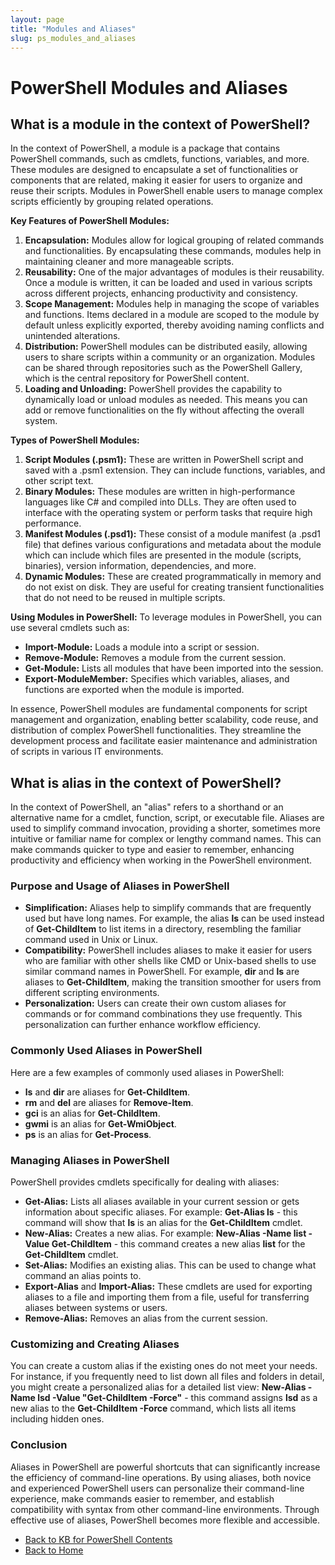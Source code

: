 ```yaml
---
layout: page
title: "Modules and Aliases"
slug: ps_modules_and_aliases
---
```

# PowerShell Modules and Aliases
## What is a module in the context of PowerShell?
In the context of PowerShell, a module is a package that contains PowerShell commands, such as cmdlets, functions, variables, and more. These modules are designed to encapsulate a set of functionalities or components that are related, making it easier for users to organize and reuse their scripts. Modules in PowerShell enable users to manage complex scripts efficiently by grouping related operations.

__Key Features of PowerShell Modules:__
1. __Encapsulation:__ Modules allow for logical grouping of related commands and functionalities. By encapsulating these commands, modules help in maintaining cleaner and more manageable scripts.
2. **Reusability:** One of the major advantages of modules is their reusability. Once a module is written, it can be loaded and used in various scripts across different projects, enhancing productivity and consistency.
3. **Scope Management:** Modules help in managing the scope of variables and functions. Items declared in a module are scoped to the module by default unless explicitly exported, thereby avoiding naming conflicts and unintended alterations.
4. **Distribution:** PowerShell modules can be distributed easily, allowing users to share scripts within a community or an organization. Modules can be shared through repositories such as the PowerShell Gallery, which is the central repository for PowerShell content.
5. **Loading and Unloading:** PowerShell provides the capability to dynamically load or unload modules as needed. This means you can add or remove functionalities on the fly without affecting the overall system.

**Types of PowerShell Modules:**
1. **Script Modules (.psm1):** These are written in PowerShell script and saved with a .psm1 extension. They can include functions, variables, and other script text.
2. **Binary Modules:** These modules are written in high-performance languages like C# and compiled into DLLs. They are often used to interface with the operating system or perform tasks that require high performance.
3. **Manifest Modules (.psd1):** These consist of a module manifest (a .psd1 file) that defines various configurations and metadata about the module which can include which files are presented in the module (scripts, binaries), version information, dependencies, and more.
4. **Dynamic Modules:** These are created programmatically in memory and do not exist on disk. They are useful for creating transient functionalities that do not need to be reused in multiple scripts.

**Using Modules in PowerShell:**
To leverage modules in PowerShell, you can use several cmdlets such as:
- **Import-Module:** Loads a module into a script or session.
- **Remove-Module:** Removes a module from the current session.
- **Get-Module:** Lists all modules that have been imported into the session.
- **Export-ModuleMember:** Specifies which variables, aliases, and functions are exported when the module is imported.

In essence, PowerShell modules are fundamental components for script management and organization, enabling better scalability, code reuse, and distribution of complex PowerShell functionalities. They streamline the development process and facilitate easier maintenance and administration of scripts in various IT environments.
## What is alias in the context of PowerShell?
In the context of PowerShell, an "alias" refers to a shorthand or an alternative name for a cmdlet, function, script, or executable file. Aliases are used to simplify command invocation, providing a shorter, sometimes more intuitive or familiar name for complex or lengthy command names. This can make commands quicker to type and easier to remember, enhancing productivity and efficiency when working in the PowerShell environment.

### Purpose and Usage of Aliases in PowerShell
- **Simplification:** Aliases help to simplify commands that are frequently used but have long names. For example, the alias **ls** can be used instead of **Get-ChildItem** to list items in a directory, resembling the familiar command used in Unix or Linux.
- **Compatibility:** PowerShell includes aliases to make it easier for users who are familiar with other shells like CMD or Unix-based shells to use similar command names in PowerShell. For example, **dir** and **ls** are aliases to **Get-ChildItem**, making the transition smoother for users from different scripting environments.
- **Personalization:** Users can create their own custom aliases for commands or for command combinations they use frequently. This personalization can further enhance workflow efficiency.
  
### Commonly Used Aliases in PowerShell
Here are a few examples of commonly used aliases in PowerShell:
- **ls** and **dir** are aliases for **Get-ChildItem**.
- **rm** and **del** are aliases for **Remove-Item**.
- **gci** is an alias for **Get-ChildItem**.
- **gwmi** is an alias for **Get-WmiObject**.
- **ps** is an alias for **Get-Process**.
  
### Managing Aliases in PowerShell
PowerShell provides cmdlets specifically for dealing with aliases:
- **Get-Alias:** Lists all aliases available in your current session or gets information about specific aliases. For example: **Get-Alias ls** -
this command will show that **ls** is an alias for the **Get-ChildItem** cmdlet.
- **New-Alias:** Creates a new alias. For example: **New-Alias -Name list -Value Get-ChildItem** - this command creates a new alias **list** for the **Get-ChildItem** cmdlet.
- **Set-Alias:** Modifies an existing alias. This can be used to change what command an alias points to.
- **Export-Alias** and **Import-Alias:** These cmdlets are used for exporting aliases to a file and importing them from a file, useful for transferring aliases between systems or users.
- **Remove-Alias:** Removes an alias from the current session.
  
### Customizing and Creating Aliases
You can create a custom alias if the existing ones do not meet your needs. For instance, if you frequently need to list down all files and folders in detail, you might create a personalized alias for a detailed list view: **New-Alias -Name lsd -Value "Get-ChildItem -Force"** - this command assigns **lsd** as a new alias to the **Get-ChildItem -Force** command, which lists all items including hidden ones.

### Conclusion
Aliases in PowerShell are powerful shortcuts that can significantly increase the efficiency of command-line operations. By using aliases, both novice and experienced PowerShell users can personalize their command-line experience, make commands easier to remember, and establish compatibility with syntax from other command-line environments. Through effective use of aliases, PowerShell becomes more flexible and accessible.
- [Back to KB for PowerShell Contents](https://dzmitry-h.github.io/personalbrand/KB_Powershell/kb_for_powershell/)
- [Back to Home](https://dzmitry-h.github.io/personalbrand/)
